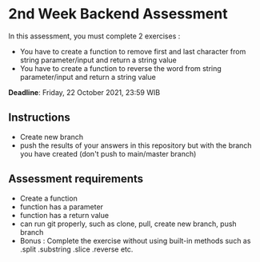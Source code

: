 # 2nd Week Backend Assessment
In this assessment, you must complete 2 exercises :
- You have to create a function to remove first and last character from string parameter/input and return a string value
- You have to create a function to reverse the word from string parameter/input and return a string value

**Deadline**: Friday, 22 October 2021, 23:59 WIB

## Instructions
- Create new branch
- push the results of your answers in this repository but with the branch you have created (don't push to main/master branch)

## Assessment requirements
- Create a function
- function has a parameter
- function has a return value
- can run git properly, such as clone, pull, create new branch, push branch
- Bonus : Complete the exercise without using built-in methods such as .split .substring .slice .reverse etc.